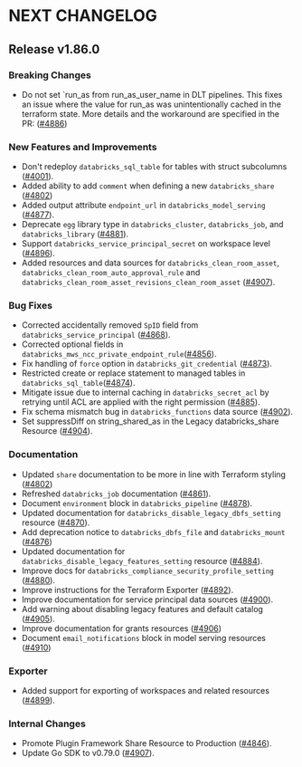 # NEXT CHANGELOG

## Release v1.86.0

### Breaking Changes

* Do not set `run_as from run_as_user_name in DLT pipelines. This fixes an issue where the value for run_as was unintentionally cached in the terraform state. More details and the workaround are specified in the PR: ([#4886](https://github.com/databricks/terraform-provider-databricks/pull/4886))

### New Features and Improvements

* Don't redeploy `databricks_sql_table` for tables with struct subcolumns ([#4001](https://github.com/databricks/terraform-provider-databricks/pull/4001)).
* Added ability to add `comment` when defining a new `databricks_share` ([#4802](https://github.com/databricks/terraform-provider-databricks/pull/4802))
* Added output attribute `endpoint_url` in `databricks_model_serving` ([#4877](https://github.com/databricks/terraform-provider-databricks/pull/4877)).
* Deprecate `egg` library type in `databricks_cluster`, `databricks_job`, and `databricks_library` ([#4881](https://github.com/databricks/terraform-provider-databricks/pull/4881)).
* Support `databricks_service_principal_secret` on workspace level ([#4896](https://github.com/databricks/terraform-provider-databricks/pull/4896)).
* Added resources and data sources for `databricks_clean_room_asset`, `databricks_clean_room_auto_approval_rule` and `databricks_clean_room_asset_revisions_clean_room_asset` ([#4907](https://github.com/databricks/terraform-provider-databricks/pull/4907)).


### Bug Fixes

* Corrected accidentally removed `SpID` field from `databricks_service_principal` ([#4868](https://github.com/databricks/terraform-provider-databricks/pull/4868)).
* Corrected optional fields in `databricks_mws_ncc_private_endpoint_rule`([#4856](https://github.com/databricks/terraform-provider-databricks/pull/4856)).
* Fix handling of `force` option in `databricks_git_credential` ([#4873](https://github.com/databricks/terraform-provider-databricks/pull/4873)).
* Restricted create or replace statement to managed tables in `databricks_sql_table`([#4874](https://github.com/databricks/terraform-provider-databricks/pull/4874)).
* Mitigate issue due to internal caching in `databricks_secret_acl` by retrying until ACL are applied with the right permission ([#4885](https://github.com/databricks/terraform-provider-databricks/pull/4885)).
* Fix schema mismatch bug in `databricks_functions` data source ([#4902](https://github.com/databricks/terraform-provider-databricks/pull/4902)).
* Set suppressDiff on string_shared_as in the Legacy databricks_share Resource ([#4904](https://github.com/databricks/terraform-provider-databricks/pull/4904)).

### Documentation

* Updated `share` documentation to be more in line with Terraform styling ([#4802](https://github.com/databricks/terraform-provider-databricks/pull/4802))
* Refreshed `databricks_job` documentation ([#4861](https://github.com/databricks/terraform-provider-databricks/pull/4861)).
* Document `environment` block in `databricks_pipeline` ([#4878](https://github.com/databricks/terraform-provider-databricks/pull/4878)).
* Updated documentation for `databricks_disable_legacy_dbfs_setting` resource ([#4870](https://github.com/databricks/terraform-provider-databricks/pull/4870)).
* Add deprecation notice to `databricks_dbfs_file` and `databricks_mount` ([#4876](https://github.com/databricks/terraform-provider-databricks/pull/4876))
* Updated documentation for `databricks_disable_legacy_features_setting` resource ([#4884](https://github.com/databricks/terraform-provider-databricks/pull/4884)).
* Improve docs for `databricks_compliance_security_profile_setting` ([#4880](https://github.com/databricks/terraform-provider-databricks/pull/4880)).
* Improve instructions for the Terraform Exporter ([#4892](https://github.com/databricks/terraform-provider-databricks/pull/4892)).
* Improve documentation for service principal data sources ([#4900](https://github.com/databricks/terraform-provider-databricks/pull/4900)).
* Add warning about disabling legacy features and default catalog ([#4905](https://github.com/databricks/terraform-provider-databricks/pull/4905)).
* Improve documentation for grants resources ([#4906](https://github.com/databricks/terraform-provider-databricks/pull/4906))
* Document `email_notifications` block in model serving resources ([#4910](https://github.com/databricks/terraform-provider-databricks/pull/4910))

### Exporter

* Added support for exporting of workspaces and related resources ([#4899](https://github.com/databricks/terraform-provider-databricks/pull/4899)).

### Internal Changes

* Promote Plugin Framework Share Resource to Production ([#4846](https://github.com/databricks/terraform-provider-databricks/pull/4846)).
* Update Go SDK to v0.79.0 ([#4907](https://github.com/databricks/terraform-provider-databricks/pull/4907)).
